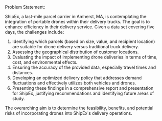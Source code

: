 Problem Statement:

ShipEx, a last-mile parcel carrier in Amherst, MA, is contemplating the integration of portable drones within their delivery trucks. The goal is to enhance efficiency in their delivery service. Given a data set covering five days, the challenges include:

1. Identifying which parcels (based on size, value, and recipient location) are suitable for drone delivery versus traditional truck delivery.
2. Assessing the geographical distribution of customer locations.
3. Evaluating the impact of implementing drone deliveries in terms of time, cost, and environmental effects.
4. Ensuring the accuracy of the provided data, especially travel times and distances.
5. Developing an optimized delivery policy that addresses demand fluctuations and effectively utilizes both vehicles and drones.
6. Presenting these findings in a comprehensive report and presentation for ShipEx, justifying recommendations and identifying future areas of study. 

The overarching aim is to determine the feasibility, benefits, and potential risks of incorporating drones into ShipEx's delivery operations.
